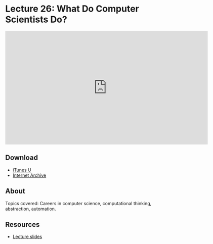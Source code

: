 # Lecture 26: What Do Computer Scientists Do?

<iframe width="640" height="360" src="http://www.youtube.com/embed/A2WFReES8CY?feature=player_detailpage" frameborder="0" allowfullscreen></iframe>

## Download

- [iTunes U](http://itunes.apple.com/us/itunes-u/lecture-26-what-do-computer/id499270153?i=110101058)
- [Internet Archive](http://www.archive.org/download/MIT6.00SCS11/MIT6_00SCS11_lec26_300k.mp4)

## About

Topics covered: Careers in computer science, computational thinking, abstraction, automation.



## Resources

- [Lecture slides](http://ocw.mit.edu/courses/electrical-engineering-and-computer-science/6-00sc-introduction-to-computer-science-and-programming-spring-2011/unit-3/lecture-26-what-do-computer-scientists-do/MIT6_00SCS11_lec26_slides.pdf)



